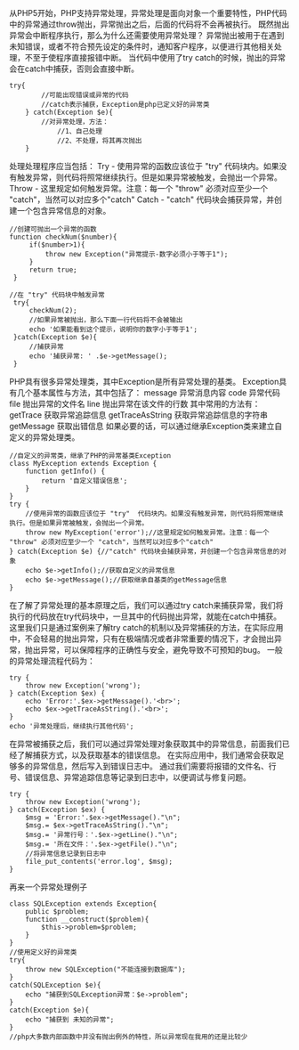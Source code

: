 从PHP5开始，PHP支持异常处理，异常处理是面向对象一个重要特性，PHP代码中的异常通过throw抛出，异常抛出之后，后面的代码将不会再被执行。
既然抛出异常会中断程序执行，那么为什么还需要使用异常处理？
异常抛出被用于在遇到未知错误，或者不符合预先设定的条件时，通知客户程序，以便进行其他相关处理，不至于使程序直接报错中断。
当代码中使用了try catch的时候，抛出的异常会在catch中捕获，否则会直接中断。
```
try{
        //可能出现错误或异常的代码
        //catch表示捕获，Exception是php已定义好的异常类
    } catch(Exception $e){
        //对异常处理，方法：
            //1、自己处理
            //2、不处理，将其再次抛出
    }
```
处理处理程序应当包括：
Try - 使用异常的函数应该位于 "try"  代码块内。如果没有触发异常，则代码将照常继续执行。但是如果异常被触发，会抛出一个异常。
Throw - 这里规定如何触发异常。注意：每一个 "throw" 必须对应至少一个 "catch"，当然可以对应多个"catch"
Catch - "catch" 代码块会捕获异常，并创建一个包含异常信息的对象。

```
//创建可抛出一个异常的函数
function checkNum($number){
     if($number>1){
         throw new Exception("异常提示-数字必须小于等于1");
     }
     return true;
 }

//在 "try" 代码块中触发异常
 try{
     checkNum(2);
     //如果异常被抛出，那么下面一行代码将不会被输出
     echo '如果能看到这个提示，说明你的数字小于等于1';
 }catch(Exception $e){
     //捕获异常
     echo '捕获异常: ' .$e->getMessage();
 }
```

PHP具有很多异常处理类，其中Exception是所有异常处理的基类。
Exception具有几个基本属性与方法，其中包括了：
message 异常消息内容
code 异常代码
file 抛出异常的文件名
line 抛出异常在该文件的行数
其中常用的方法有：
getTrace 获取异常追踪信息
getTraceAsString 获取异常追踪信息的字符串
getMessage 获取出错信息
如果必要的话，可以通过继承Exception类来建立自定义的异常处理类。
```
//自定义的异常类，继承了PHP的异常基类Exception
class MyException extends Exception {
    function getInfo() {
        return '自定义错误信息';
    }
}
try {
    //使用异常的函数应该位于 "try"  代码块内。如果没有触发异常，则代码将照常继续执行。但是如果异常被触发，会抛出一个异常。
    throw new MyException('error');//这里规定如何触发异常。注意：每一个 "throw" 必须对应至少一个 "catch"，当然可以对应多个"catch"
} catch(Exception $e) {//"catch" 代码块会捕获异常，并创建一个包含异常信息的对象
    echo $e->getInfo();//获取自定义的异常信息
    echo $e->getMessage();//获取继承自基类的getMessage信息
}
```
在了解了异常处理的基本原理之后，我们可以通过try catch来捕获异常，我们将执行的代码放在try代码块中，一旦其中的代码抛出异常，就能在catch中捕获。
这里我们只是通过案例来了解try catch的机制以及异常捕获的方法，在实际应用中，不会轻易的抛出异常，只有在极端情况或者非常重要的情况下，才会抛出异常，抛出异常，可以保障程序的正确性与安全，避免导致不可预知的bug。
一般的异常处理流程代码为：
```
try {
    throw new Exception('wrong');
} catch(Exception $ex) {
    echo 'Error:'.$ex->getMessage().'<br>';
    echo $ex->getTraceAsString().'<br>';
}
echo '异常处理后，继续执行其他代码';
```
在异常被捕获之后，我们可以通过异常处理对象获取其中的异常信息，前面我们已经了解捕获方式，以及获取基本的错误信息。
在实际应用中，我们通常会获取足够多的异常信息，然后写入到错误日志中。
通过我们需要将报错的文件名、行号、错误信息、异常追踪信息等记录到日志中，以便调试与修复问题。
```
try {
    throw new Exception('wrong');
} catch(Exception $ex) {
    $msg = 'Error:'.$ex->getMessage()."\n";
    $msg.= $ex->getTraceAsString()."\n";
    $msg.= '异常行号：'.$ex->getLine()."\n";
    $msg.= '所在文件：'.$ex->getFile()."\n";
    //将异常信息记录到日志中
    file_put_contents('error.log', $msg);
}
```

再来一个异常处理例子
```
class SQLException extends Exception{
	public $problem;
	function __construct($problem){
		$this->problem=$problem;
	}
}
//使用定义好的异常类
try{
	throw new SQLException("不能连接到数据库");
}
catch(SQLException $e){
	echo "捕获到SQLException异常：$e->problem";
}
catch(Exception $e){
	echo "捕获到 未知的异常";
}
//php大多数内部函数中并没有抛出例外的特性，所以异常现在我用的还是比较少
```
